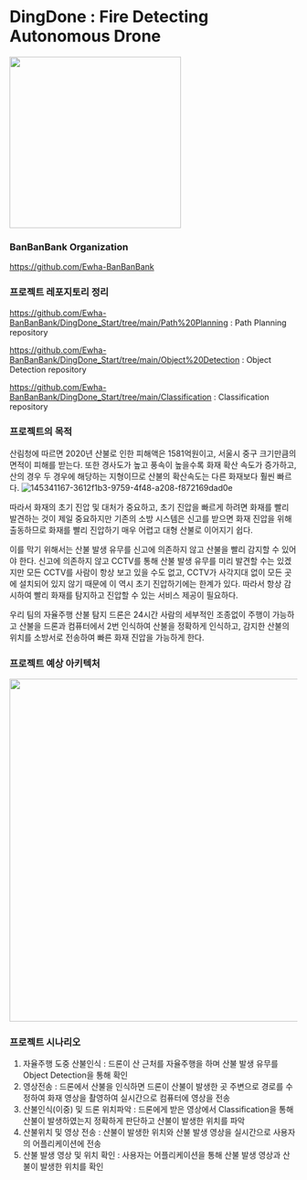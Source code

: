# DingDone : Fire Detecting Autonomous Drone

<img src="https://user-images.githubusercontent.com/70934572/145342654-716af606-1b4f-486d-861b-c42913437a2b.png" width="300" >


### BanBanBank Organization

https://github.com/Ewha-BanBanBank



### 프로젝트 레포지토리 정리

https://github.com/Ewha-BanBanBank/DingDone_Start/tree/main/Path%20Planning : Path Planning repository

https://github.com/Ewha-BanBanBank/DingDone_Start/tree/main/Object%20Detection : Object Detection repository

https://github.com/Ewha-BanBanBank/DingDone_Start/tree/main/Classification : Classification repository




### 프로젝트의 목적

산림청에 따르면 2020년 산불로 인한 피해액은 1581억원이고, 서울시 중구 크기만큼의 면적이 피해를 받는다. 
또한 경사도가 높고 풍속이 높을수록 화재 확산 속도가 증가하고, 산의 경우 두 경우에 해당하는 지형이므로 산불의 확산속도는 다른 화재보다 훨씬 빠르다. ![145341167-3612f1b3-9759-4f48-a208-f872169dad0e](https://user-images.githubusercontent.com/61305409/145347495-acfeaa67-d5a9-48df-bfa0-b233cdee6310.png)

따라서 화재의 초기 진압 및 대처가 중요하고, 초기 진압을 빠르게 하려면 화재를 빨리 발견하는 것이 제일 중요하지만 기존의 소방 시스템은 신고를 받으면 화재 진압을 위해 출동하므로 화재를 빨리 진압하기 매우 어렵고 대형 산불로 이어지기 쉽다. 

이를 막기 위해서는 산불 발생 유무를 신고에 의존하지 않고 산불을 빨리 감지할 수 있어야 한다. 
신고에 의존하지 않고 CCTV를 통해 산불 발생 유무를 미리 발견할 수는 있겠지만 모든 CCTV를 사람이 항상 보고 있을 수도 없고, CCTV가 사각지대 없이 모든 곳에 설치되어 있지 않기 때문에 이 역시 초기 진압하기에는 한계가 있다.
따라서 항상 감시하여 빨리 화재를 탐지하고 진압할 수 있는 서비스 제공이 필요하다. 

우리 팀의 자율주행 산불 탐지 드론은 24시간 사람의 세부적인 조종없이 주행이 가능하고 산불을 드론과 컴퓨터에서 2번 인식하여 산불을 정확하게 인식하고, 감지한 산불의 위치를 소방서로 전송하여 빠른 화재 진압을 가능하게 한다.   




  
### 프로젝트 예상 아키텍처

<img src="https://user-images.githubusercontent.com/70934572/145341167-3612f1b3-9759-4f48-a208-f872169dad0e.png" width="600" >

### 프로젝트 시나리오

1. 자율주행 도중 산불인식 : 드론이 산 근처를 자율주행을 하며 산불 발생 유무를 Object Detection을 통해 확인 
2. 영상전송 : 드론에서 산불을 인식하면 드론이 산불이 발생한 곳 주변으로 경로를 수정하여 화재 영상을 촬영하여 실시간으로 컴퓨터에 영상을 전송
3. 산불인식(이중) 및 드론 위치파악 : 드론에게 받은 영상에서 Classification을 통해 산불이 발생하였는지 정확하게 판단하고 산불이 발생한 위치를 파악
4. 산불위치 및 영상 전송 : 산불이 발생한 위치와 산불 발생 영상을 실시간으로 사용자의 어플리케이션에 전송
5. 산불 발생 영상 및 위치 확인 : 사용자는 어플리케이션을 통해 산불 발생 영상과 산불이 발생한 위치를 확인
